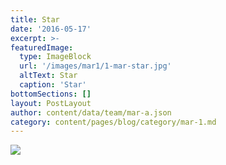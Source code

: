 ```yaml
---
title: Star
date: '2016-05-17'
excerpt: >-
featuredImage:
  type: ImageBlock
  url: '/images/mar1/1-mar-star.jpg'
  altText: Star
  caption: 'Star'
bottomSections: []
layout: PostLayout
author: content/data/team/mar-a.json
category: content/pages/blog/category/mar-1.md
---
```

<img src="/images/mar1/1-mar-star.jpg">